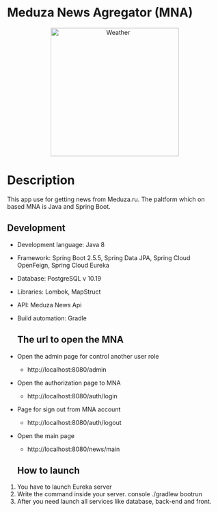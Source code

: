 # Meduza News Agregator (MNA)
<p align="center"><img src="https://cdn-icons.flaticon.com/png/512/681/premium/681844.png?token=exp=1638691488~hmac=0e74c72c716e6b2c015e57c63e2f7336"
alt="Weather" height="300" />
  
  
 # Description
  This app use for getting news from Meduza.ru. The paltform which on based MNA is Java and Spring Boot.
  
  ## Development
- Development language: Java 8
- Framework: Spring Boot 2.5.5, Spring Data JPA, Spring Cloud OpenFeign, Spring Cloud Eureka
- Database: PostgreSQL v 10.19
- Libraries: Lombok, MapStruct
- API: Meduza News Api
- Build automation: Gradle
  
  ## The url to open the MNA
- Open the admin page for control another user role
  -  http://localhost:8080/admin
  
- Open the authorization page to MNA
  -  http://localhost:8080/auth/login
- Page for sign out from MNA account
  -  http://localhost:8080/auth/logout
  
- Open the main page
  -  http://localhost:8080/news/main
  
  ## How to launch
1. You have to launch Eureka server
2. Write the command inside your server.
 console
    ./gradlew bootrun
3. After you need launch all services like database, back-end and front.
